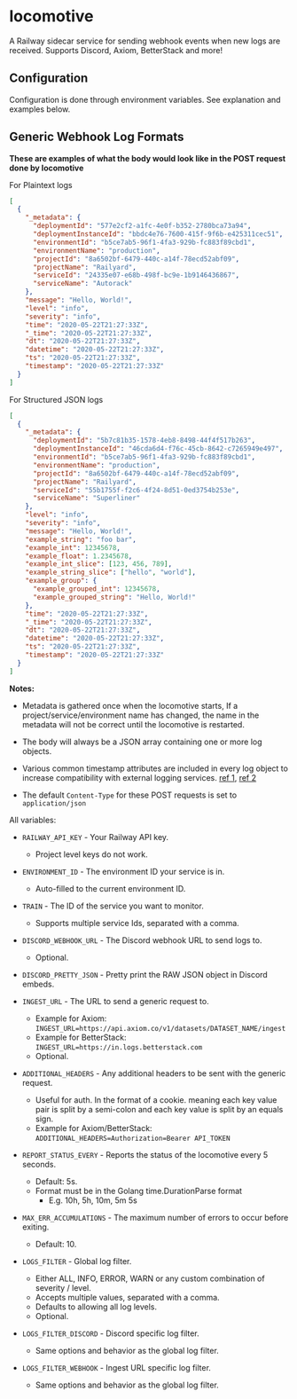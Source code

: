 # locomotive

A Railway sidecar service for sending webhook events when new logs are received. Supports Discord, Axiom, BetterStack and more! 

## Configuration

Configuration is done through environment variables. See explanation and examples below.

## Generic Webhook Log Formats

**These are examples of what the body would look like in the POST request done by locomotive**

For Plaintext logs
```json
[
  {
    "_metadata": {
      "deploymentId": "577e2cf2-a1fc-4e0f-b352-2780bca73a94",
      "deploymentInstanceId": "bbdc4e76-7600-415f-9f6b-e425311cec51",
      "environmentId": "b5ce7ab5-96f1-4fa3-929b-fc883f89cbd1",
      "environmentName": "production",
      "projectId": "8a6502bf-6479-440c-a14f-78ecd52abf09",
      "projectName": "Railyard",
      "serviceId": "24335e07-e68b-498f-bc9e-1b9146436867",
      "serviceName": "Autorack"
    },
    "message": "Hello, World!",
    "level": "info",
    "severity": "info",
    "time": "2020-05-22T21:27:33Z",
    "_time": "2020-05-22T21:27:33Z",
    "dt": "2020-05-22T21:27:33Z",
    "datetime": "2020-05-22T21:27:33Z",
    "ts": "2020-05-22T21:27:33Z",
    "timestamp": "2020-05-22T21:27:33Z"
  }
]
```

For Structured JSON logs
```json
[
  {
    "_metadata": {
      "deploymentId": "5b7c81b35-1578-4eb8-8498-44f4f517b263",
      "deploymentInstanceId": "46cda6d4-f76c-45cb-8642-c7265949e497",
      "environmentId": "b5ce7ab5-96f1-4fa3-929b-fc883f89cbd1",
      "environmentName": "production",
      "projectId": "8a6502bf-6479-440c-a14f-78ecd52abf09",
      "projectName": "Railyard",
      "serviceId": "55b1755f-f2c6-4f24-8d51-0ed3754b253e",
      "serviceName": "Superliner"
    },
    "level": "info",
    "severity": "info",
    "message": "Hello, World!",
    "example_string": "foo bar",
    "example_int": 12345678,
    "example_float": 1.2345678,
    "example_int_slice": [123, 456, 789],
    "example_string_slice": ["hello", "world"],
    "example_group": {
      "example_grouped_int": 12345678,
      "example_grouped_string": "Hello, World!"
    },
    "time": "2020-05-22T21:27:33Z",
    "_time": "2020-05-22T21:27:33Z",
    "dt": "2020-05-22T21:27:33Z",
    "datetime": "2020-05-22T21:27:33Z",
    "ts": "2020-05-22T21:27:33Z",
    "timestamp": "2020-05-22T21:27:33Z"
  }
]

```

**Notes:**
- Metadata is gathered once when the locomotive starts, If a project/service/environment name has changed, the name in the metadata will not be correct until the locomotive is restarted.

- The body will always be a JSON array containing one or more log objects.

- Various common timestamp attributes are included in every log object to increase compatibility with external logging services. [ref 1](https://axiom.co/docs/send-data/ingest#timestamp-field), [ref 2](https://betterstack.com/docs/logs/http-rest-api/#sending-timestamps)

- The default `Content-Type` for these POST requests is set to `application/json`

All variables:

- `RAILWAY_API_KEY` - Your Railway API key.
  - Project level keys do not work.

- `ENVIRONMENT_ID` - The environment ID your service is in.
  - Auto-filled to the current environment ID.

- `TRAIN` - The ID of the service you want to monitor.
  - Supports multiple service Ids, separated with a comma.

- `DISCORD_WEBHOOK_URL` - The Discord webhook URL to send logs to.
  - Optional.

- `DISCORD_PRETTY_JSON` - Pretty print the RAW JSON object in Discord embeds.

- `INGEST_URL` - The URL to send a generic request to.
  - Example for Axiom: `INGEST_URL=https://api.axiom.co/v1/datasets/DATASET_NAME/ingest`
  - Example for BetterStack: `INGEST_URL=https://in.logs.betterstack.com`
  - Optional.

- `ADDITIONAL_HEADERS` - Any additional headers to be sent with the generic request.
  - Useful for auth. In the format of a cookie. meaning each key value pair is split by a semi-colon and each key value is split by an equals sign.
  - Example for Axiom/BetterStack: `ADDITIONAL_HEADERS=Authorization=Bearer API_TOKEN`

- `REPORT_STATUS_EVERY` - Reports the status of the locomotive every 5 seconds.
  - Default: 5s.
  - Format must be in the Golang time.DurationParse format
      - E.g. 10h, 5h, 10m, 5m 5s

- `MAX_ERR_ACCUMULATIONS` - The maximum number of errors to occur before exiting.
  - Default: 10.

- `LOGS_FILTER` - Global log filter.
  - Either ALL, INFO, ERROR, WARN or any custom combination of severity / level.
  - Accepts multiple values, separated with a comma.
  - Defaults to allowing all log levels.
  - Optional.

- `LOGS_FILTER_DISCORD` - Discord specific log filter.
  - Same options and behavior as the global log filter.

- `LOGS_FILTER_WEBHOOK` - Ingest URL specific log filter.
  - Same options and behavior as the global log filter.
